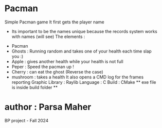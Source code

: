 # Pacman
Simple Pacman game 
It first gets the player name 
* Its important to be the names unique because the records system works with names (will see)
The elements :
- Pacman 
- Ghosts : Running random and takes one of your health each time slap you :)
- Apple : gives another health while your health is not full
- Peper : Speed the pacman up !
- Cherry : can eat the ghost (Reverse the case)
- mushroom : takes a health
  It also opens a CMD log for the frames reporting 
  Graphic Library : Raylib 
  Language : C
  Build : CMake
  ** exe file is inside build folder **
  
# author : Parsa Maher
BP project - Fall 2024
